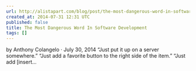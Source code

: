 ```yaml
---
url: http://alistapart.com/blog/post/the-most-dangerous-word-in-software-development
created_at: 2014-07-31 12:31 UTC
published: false
title: The Most Dangerous Word In Software Development
tags: []
---
```


by Anthony Colangelo · July 30, 2014
“Just put it up on a server somewhere.”
“Just add a favorite button to the right side of the item.”
“Just add [insert…
